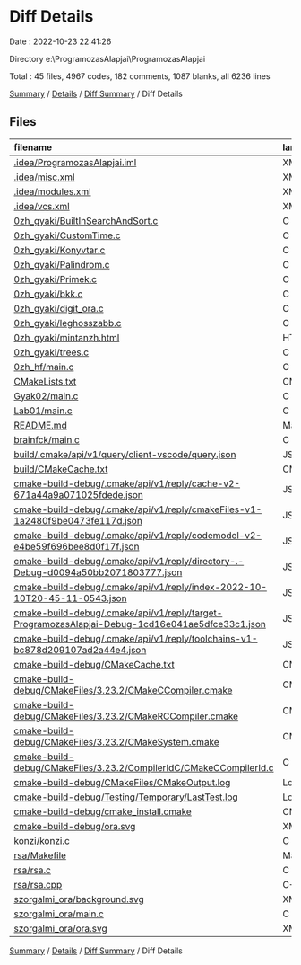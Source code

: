 # Diff Details

Date : 2022-10-23 22:41:26

Directory e:\\ProgramozasAlapjai\\ProgramozasAlapjai

Total : 45 files,  4967 codes, 182 comments, 1087 blanks, all 6236 lines

[Summary](results.md) / [Details](details.md) / [Diff Summary](diff.md) / Diff Details

## Files
| filename | language | code | comment | blank | total |
| :--- | :--- | ---: | ---: | ---: | ---: |
| [.idea/ProgramozasAlapjai.iml](/.idea/ProgramozasAlapjai.iml) | XML | 2 | 0 | 0 | 2 |
| [.idea/misc.xml](/.idea/misc.xml) | XML | 4 | 0 | 0 | 4 |
| [.idea/modules.xml](/.idea/modules.xml) | XML | 8 | 0 | 0 | 8 |
| [.idea/vcs.xml](/.idea/vcs.xml) | XML | 6 | 0 | 0 | 6 |
| [0zh_gyaki/BuiltInSearchAndSort.c](/0zh_gyaki/BuiltInSearchAndSort.c) | C | 29 | 27 | 15 | 71 |
| [0zh_gyaki/CustomTime.c](/0zh_gyaki/CustomTime.c) | C | 58 | 3 | 29 | 90 |
| [0zh_gyaki/Konyvtar.c](/0zh_gyaki/Konyvtar.c) | C | 158 | 15 | 75 | 248 |
| [0zh_gyaki/Palindrom.c](/0zh_gyaki/Palindrom.c) | C | 36 | 4 | 19 | 59 |
| [0zh_gyaki/Primek.c](/0zh_gyaki/Primek.c) | C | 40 | 0 | 19 | 59 |
| [0zh_gyaki/bkk.c](/0zh_gyaki/bkk.c) | C | 128 | 2 | 82 | 212 |
| [0zh_gyaki/digit_ora.c](/0zh_gyaki/digit_ora.c) | C | 112 | 7 | 51 | 170 |
| [0zh_gyaki/leghosszabb.c](/0zh_gyaki/leghosszabb.c) | C | 30 | 0 | 15 | 45 |
| [0zh_gyaki/mintanzh.html](/0zh_gyaki/mintanzh.html) | HTML | 220 | 4 | 47 | 271 |
| [0zh_gyaki/trees.c](/0zh_gyaki/trees.c) | C | 74 | 2 | 43 | 119 |
| [0zh_hf/main.c](/0zh_hf/main.c) | C | 104 | 7 | 70 | 181 |
| [CMakeLists.txt](/CMakeLists.txt) | CMake | 5 | 0 | 3 | 8 |
| [Gyak02/main.c](/Gyak02/main.c) | C | 94 | 3 | 24 | 121 |
| [Lab01/main.c](/Lab01/main.c) | C | 74 | 5 | 42 | 121 |
| [README.md](/README.md) | Markdown | 15 | 0 | 6 | 21 |
| [brainfck/main.c](/brainfck/main.c) | C | 103 | 3 | 14 | 120 |
| [build/.cmake/api/v1/query/client-vscode/query.json](/build/.cmake/api/v1/query/client-vscode/query.json) | JSON | 1 | 0 | 0 | 1 |
| [build/CMakeCache.txt](/build/CMakeCache.txt) | CMakeCache | 52 | 0 | 8 | 60 |
| [cmake-build-debug/.cmake/api/v1/reply/cache-v2-671a44a9a071025fdede.json](/cmake-build-debug/.cmake/api/v1/reply/cache-v2-671a44a9a071025fdede.json) | JSON | 1,131 | 0 | 1 | 1,132 |
| [cmake-build-debug/.cmake/api/v1/reply/cmakeFiles-v1-1a2480f9be0473fe117d.json](/cmake-build-debug/.cmake/api/v1/reply/cmakeFiles-v1-1a2480f9be0473fe117d.json) | JSON | 116 | 0 | 1 | 117 |
| [cmake-build-debug/.cmake/api/v1/reply/codemodel-v2-e4be59f696bee8d0f17f.json](/cmake-build-debug/.cmake/api/v1/reply/codemodel-v2-e4be59f696bee8d0f17f.json) | JSON | 60 | 0 | 1 | 61 |
| [cmake-build-debug/.cmake/api/v1/reply/directory-.-Debug-d0094a50bb2071803777.json](/cmake-build-debug/.cmake/api/v1/reply/directory-.-Debug-d0094a50bb2071803777.json) | JSON | 14 | 0 | 1 | 15 |
| [cmake-build-debug/.cmake/api/v1/reply/index-2022-10-10T20-45-11-0543.json](/cmake-build-debug/.cmake/api/v1/reply/index-2022-10-10T20-45-11-0543.json) | JSON | 108 | 0 | 1 | 109 |
| [cmake-build-debug/.cmake/api/v1/reply/target-ProgramozasAlapjai-Debug-1cd16e041ae5dfce33c1.json](/cmake-build-debug/.cmake/api/v1/reply/target-ProgramozasAlapjai-Debug-1cd16e041ae5dfce33c1.json) | JSON | 109 | 0 | 1 | 110 |
| [cmake-build-debug/.cmake/api/v1/reply/toolchains-v1-bc878d209107ad2a44e4.json](/cmake-build-debug/.cmake/api/v1/reply/toolchains-v1-bc878d209107ad2a44e4.json) | JSON | 75 | 0 | 1 | 76 |
| [cmake-build-debug/CMakeCache.txt](/cmake-build-debug/CMakeCache.txt) | CMakeCache | 291 | 0 | 65 | 356 |
| [cmake-build-debug/CMakeFiles/3.23.2/CMakeCCompiler.cmake](/cmake-build-debug/CMakeFiles/3.23.2/CMakeCCompiler.cmake) | CMake | 54 | 1 | 18 | 73 |
| [cmake-build-debug/CMakeFiles/3.23.2/CMakeRCCompiler.cmake](/cmake-build-debug/CMakeFiles/3.23.2/CMakeRCCompiler.cmake) | CMake | 6 | 0 | 1 | 7 |
| [cmake-build-debug/CMakeFiles/3.23.2/CMakeSystem.cmake](/cmake-build-debug/CMakeFiles/3.23.2/CMakeSystem.cmake) | CMake | 10 | 0 | 6 | 16 |
| [cmake-build-debug/CMakeFiles/3.23.2/CompilerIdC/CMakeCCompilerId.c](/cmake-build-debug/CMakeFiles/3.23.2/CompilerIdC/CMakeCCompilerId.c) | C | 633 | 61 | 135 | 829 |
| [cmake-build-debug/CMakeFiles/CMakeOutput.log](/cmake-build-debug/CMakeFiles/CMakeOutput.log) | Log | 200 | 0 | 64 | 264 |
| [cmake-build-debug/Testing/Temporary/LastTest.log](/cmake-build-debug/Testing/Temporary/LastTest.log) | Log | 3 | 0 | 1 | 4 |
| [cmake-build-debug/cmake_install.cmake](/cmake-build-debug/cmake_install.cmake) | CMake | 36 | 6 | 8 | 50 |
| [cmake-build-debug/ora.svg](/cmake-build-debug/ora.svg) | XML | 53 | 0 | 2 | 55 |
| [konzi/konzi.c](/konzi/konzi.c) | C | 23 | 1 | 8 | 32 |
| [rsa/Makefile](/rsa/Makefile) | Makefile | 4 | 0 | 2 | 6 |
| [rsa/rsa.c](/rsa/rsa.c) | C | 199 | 13 | 91 | 303 |
| [rsa/rsa.cpp](/rsa/rsa.cpp) | C++ | 134 | 11 | 46 | 191 |
| [szorgalmi_ora/background.svg](/szorgalmi_ora/background.svg) | XML | 90 | 0 | 1 | 91 |
| [szorgalmi_ora/main.c](/szorgalmi_ora/main.c) | C | 212 | 7 | 68 | 287 |
| [szorgalmi_ora/ora.svg](/szorgalmi_ora/ora.svg) | XML | 53 | 0 | 2 | 55 |

[Summary](results.md) / [Details](details.md) / [Diff Summary](diff.md) / Diff Details